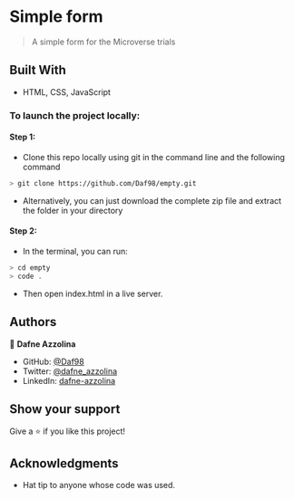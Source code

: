 # Simple form

> A simple form for the Microverse trials

## Built With

- HTML, CSS, JavaScript

### To launch the project locally:
#### Step 1:
- Clone this repo locally using git in the command line and the following command
 ```bash
 > git clone https://github.com/Daf98/empty.git
 ```
- Alternatively, you can just download the complete zip file and extract the folder in your directory
#### Step 2:
- In the terminal, you can run:
```bash
> cd empty
> code .
```
- Then open index.html in a live server.

## Authors

👤 **Dafne Azzolina**

- GitHub: [@Daf98](https://github.com/Daf98)
- Twitter: [@dafne_azzolina](https://twitter.com/dafne_azzolina)
- LinkedIn: [dafne-azzolina](https://www.linkedin.com/in/dafne-azzolina/)

## Show your support

Give a ⭐️ if you like this project!

## Acknowledgments

- Hat tip to anyone whose code was used.
